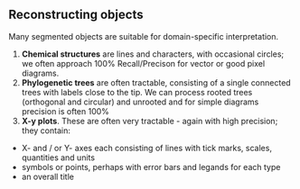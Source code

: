 ## **Reconstructing objects**
Many segmented objects are suitable for domain-specific interpretation. 

 1. **Chemical structures** are lines and characters, with occasional circles; we often approach 100% Recall/Precison for vector or good pixel diagrams. 
 2. **Phylogenetic trees** are often tractable, consisting of a single connected trees with labels close to the tip. We can process rooted trees (orthogonal and circular) and unrooted and for simple diagrams precision is often 100%
 3. **X-y plots**. These are often very tractable - again with high precision; they contain:
 
  *  X- and / or Y- axes each consisting of lines with tick marks, scales, quantities and units
  *  symbols or points, perhaps with error bars and legands for each type
  * an overall title
